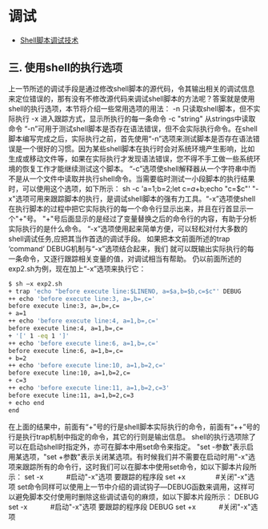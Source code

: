 

# 调试

* [Shell脚本调试技术 ](https://www.ibm.com/developerworks/cn/linux/l-cn-shell-debug/)

## 三. 使用shell的执行选项
上一节所述的调试手段是通过修改shell脚本的源代码，令其输出相关的调试信息来定位错误的，那有没有不修改源代码来调试shell脚本的方法呢？答案就是使用shell的执行选项，本节将介绍一些常用选项的用法：
-n 只读取shell脚本，但不实际执行
-x 进入跟踪方式，显示所执行的每一条命令
-c "string" 从strings中读取命令
“-n”可用于测试shell脚本是否存在语法错误，但不会实际执行命令。在shell脚本编写完成之后，实际执行之前，首先使用“-n”选项来测试脚本是否存在语法错误是一个很好的习惯。因为某些shell脚本在执行时会对系统环境产生影响，比如生成或移动文件等，如果在实际执行才发现语法错误，您不得不手工做一些系统环境的恢复工作才能继续测试这个脚本。
“-c”选项使shell解释器从一个字符串中而不是从一个文件中读取并执行shell命令。当需要临时测试一小段脚本的执行结果时，可以使用这个选项，如下所示：
sh -c 'a=1;b=2;let c=$a+$b;echo "c=$c"'
"-x"选项可用来跟踪脚本的执行，是调试shell脚本的强有力工具。“-x”选项使shell在执行脚本的过程中把它实际执行的每一个命令行显示出来，并且在行首显示一个"+"号。 "+"号后面显示的是经过了变量替换之后的命令行的内容，有助于分析实际执行的是什么命令。 “-x”选项使用起来简单方便，可以轻松对付大多数的shell调试任务,应把其当作首选的调试手段。
如果把本文前面所述的trap ‘command’ DEBUG机制与“-x”选项结合起来，我们 就可以既输出实际执行的每一条命令，又逐行跟踪相关变量的值，对调试相当有帮助。
仍以前面所述的exp2.sh为例，现在加上“-x”选项来执行它：

```sh
$ sh –x exp2.sh
+ trap 'echo "before execute line:$LINENO, a=$a,b=$b,c=$c"' DEBUG
++ echo 'before execute line:3, a=,b=,c='
before execute line:3, a=,b=,c=
+ a=1
++ echo 'before execute line:4, a=1,b=,c='
before execute line:4, a=1,b=,c=
+ '[' 1 -eq 1 ']'
++ echo 'before execute line:6, a=1,b=,c='
before execute line:6, a=1,b=,c=
+ b=2
++ echo 'before execute line:10, a=1,b=2,c='
before execute line:10, a=1,b=2,c=
+ c=3
++ echo 'before execute line:11, a=1,b=2,c=3'
before execute line:11, a=1,b=2,c=3
+ echo end
end
```

在上面的结果中，前面有“+”号的行是shell脚本实际执行的命令，前面有“++”号的行是执行trap机制中指定的命令，其它的行则是输出信息。
shell的执行选项除了可以在启动shell时指定外，亦可在脚本中用set命令来指定。 "set -参数"表示启用某选项，"set +参数"表示关闭某选项。有时候我们并不需要在启动时用"-x"选项来跟踪所有的命令行，这时我们可以在脚本中使用set命令，如以下脚本片段所示：
set -x　　　 #启动"-x"选项 
要跟踪的程序段 
set +x　　　　 #关闭"-x"选项
set命令同样可以使用上一节中介绍的调试钩子—DEBUG函数来调用，这样可以避免脚本交付使用时删除这些调试语句的麻烦，如以下脚本片段所示：
DEBUG set -x　　　 #启动"-x"选项 
要跟踪的程序段 
DEBUG set +x　　　 #关闭"-x"选项
